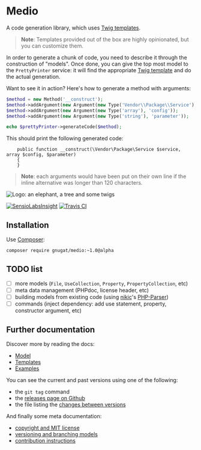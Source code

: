 # Medio

A code generation library, which uses [Twig templates](http://twig.sensiolabs.org/).

> **Note**: Templates provided out of the box are highly opinionated, but you can
> customize them.

In order to generate a chunk of code, you need to describe it through the
construction of "models". Once done, you can give the top most model to the
`PrettyPrinter` service: it will find the appropriate [Twig template](http://twig.sensiolabs.org/)
and do the actual generation.

Want to see it in action? Here's how to generate a method with arguments:

```php
$method = new Method('__construct');
$method->addArgument(new Argument(new Type('Vendor\\Package\\Service'), 'service'));
$method->addArgument(new Argument(new Type('array'), 'config'));
$method->addArgument(new Argument(new Type('string'), 'parameter'));

echo $prettyPrinter->generateCode($method);
```

This should print the following generated code:

```
    public function __construct(\Vendor\Package\Service $service, array $config, $parameter)
    {
    }
```

> **Note**: each arguments would have been put on their own line if the inline
> alternative was longer than 120 characters.

![Logo: an elephant, a tree and some twigs](https://raw.githubusercontent.com/gnugat/medio/master/logo.jpg)

[![SensioLabsInsight](https://insight.sensiolabs.com/projects/87bf291f-affa-4383-b281-c0dc5aa7d592/mini.png)](https://insight.sensiolabs.com/projects/87bf291f-affa-4383-b281-c0dc5aa7d592)
[![Travis CI](https://travis-ci.org/gnugat/medio.png)](https://travis-ci.org/gnugat/medio)

## Installation

Use [Composer](https://getcomposer.org/download):

    composer require gnugat/medio:~1.0@alpha

## TODO list

* [ ] more models (`File`, `UseCollection`, `Property`, `PropertyCollection`, etc)
* [ ] meta data management (PHPdoc, license header, etc)
* [ ] building models from existing code (using [nikic](http://nikic.github.io/aboutMe.html)'s [PHP-Parser](https://github.com/nikic/PHP-Parser))
* [ ] commands (inject dependency: add use statement, property, constructor argument, etc)

## Further documentation

Discover more by reading the docs:

* [Model](doc/01-model.md)
* [Templates](doc/02-templates.md)
* [Examples](doc/03-examples.md)

You can see the current and past versions using one of the following:

* the `git tag` command
* the [releases page on Github](https://github.com/gnugat/medio/releases)
* the file listing the [changes between versions](CHANGELOG.md)

And finally some meta documentation:

* [copyright and MIT license](LICENSE)
* [versioning and branching models](VERSIONING.md)
* [contribution instructions](CONTRIBUTING.md)
